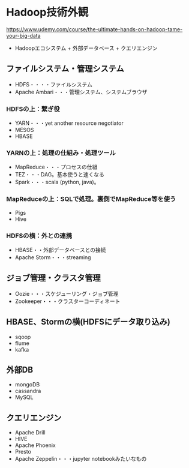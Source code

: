 # Hadoop技術外観

https://www.udemy.com/course/the-ultimate-hands-on-hadoop-tame-your-big-data

- Hadoopエコシステム + 外部データベース + クエリエンジン

## ファイルシステム・管理システム
- HDFS・・・・ファイルシステム
- Apache Ambari・・・管理システム、システムブラウザ

### HDFSの上：繋ぎ役
- YARN・・・yet another resource negotiator
- MESOS
- HBASE

### YARNの上：処理の仕組み・処理ツール
- MapReduce・・・プロセスの仕組
- TEZ・・・DAG。基本使うと速くなる
- Spark・・・scala (python, java)。

### MapReduceの上：SQLで処理。裏側でMapReduce等を使う
- Pigs
- Hive

### HDFSの横：外との連携
- HBASE・・外部データベースとの接続
- Apache Storm・・・streaming

## ジョブ管理・クラスタ管理
- Oozie・・・スケジューリング・ジョブ管理
- Zookeeper・・・クラスターコーディネート

## HBASE、Stormの横(HDFSにデータ取り込み)
- sqoop
- flume
- kafka

## 外部DB
- mongoDB
- cassandra
- MySQL

## クエリエンジン
- Apache Drill
- HIVE
- Apache Phoenix
- Presto
- Apache Zeppelin・・・jupyter notebookみたいなもの


